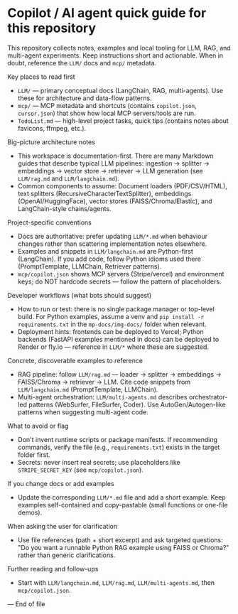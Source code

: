 <!-- .github/copilot-instructions.md - guidance for AI coding agents in this workspace -->
# Copilot / AI agent quick guide for this repository

This repository collects notes, examples and local tooling for LLM, RAG, and multi-agent experiments. Keep instructions short and actionable. When in doubt, reference the `LLM/` docs and `mcp/` metadata.

Key places to read first
- `LLM/` — primary conceptual docs (LangChain, RAG, multi-agents). Use these for architecture and data-flow patterns.
- `mcp/` — MCP metadata and shortcuts (contains `copilot.json`, `cursor.json`) that show how local MCP servers/tools are run.
- `TodoList.md` — high-level project tasks, quick tips (contains notes about favicons, ffmpeg, etc.).

Big-picture architecture notes
- This workspace is documentation-first. There are many Markdown guides that describe typical LLM pipelines: ingestion -> splitter -> embeddings -> vector store -> retriever -> LLM generation (see `LLM/rag.md` and `LLM/langchain.md`).
- Common components to assume: Document loaders (PDF/CSV/HTML), text splitters (RecursiveCharacterTextSplitter), embeddings (OpenAI/HuggingFace), vector stores (FAISS/Chroma/Elastic), and LangChain-style chains/agents.

Project-specific conventions
- Docs are authoritative: prefer updating `LLM/*.md` when behaviour changes rather than scattering implementation notes elsewhere.
- Examples and snippets in `LLM/langchain.md` are Python-first (LangChain). If you add code, follow Python idioms used there (PromptTemplate, LLMChain, Retriever patterns).
- `mcp/copilot.json` shows MCP servers (Stripe/vercel) and environment keys; do NOT hardcode secrets — follow the pattern of placeholders.

Developer workflows (what bots should suggest)
- How to run or test: there is no single package manager or top-level build. For Python examples, assume a venv and `pip install -r requirements.txt` in the `mp-docs/img-docs/` folder when relevant.
- Deployment hints: frontends can be deployed to Vercel; Python backends (FastAPI examples mentioned in docs) can be deployed to Render or fly.io — reference in `LLM/*` where these are suggested.

Concrete, discoverable examples to reference
- RAG pipeline: follow `LLM/rag.md` — loader -> splitter -> embeddings -> FAISS/Chroma -> retriever -> LLM. Cite code snippets from `LLM/langchain.md` (PromptTemplate, LLMChain).
- Multi-agent orchestration: `LLM/multi-agents.md` describes orchestrator-led patterns (WebSurfer, FileSurfer, Coder). Use AutoGen/Autogen-like patterns when suggesting multi-agent code.

What to avoid or flag
- Don't invent runtime scripts or package manifests. If recommending commands, verify the file (e.g., `requirements.txt`) exists in the target folder first.
- Secrets: never insert real secrets; use placeholders like `STRIPE_SECRET_KEY` (see `mcp/copilot.json`).

If you change docs or add examples
- Update the corresponding `LLM/*.md` file and add a short example. Keep examples self-contained and copy-pastable (small functions or one-file demos).

When asking the user for clarification
- Use file references (path + short excerpt) and ask targeted questions: "Do you want a runnable Python RAG example using FAISS or Chroma?" rather than generic clarifications.

Further reading and follow-ups
- Start with `LLM/langchain.md`, `LLM/rag.md`, `LLM/multi-agents.md`, then `mcp/copilot.json`.

— End of file
